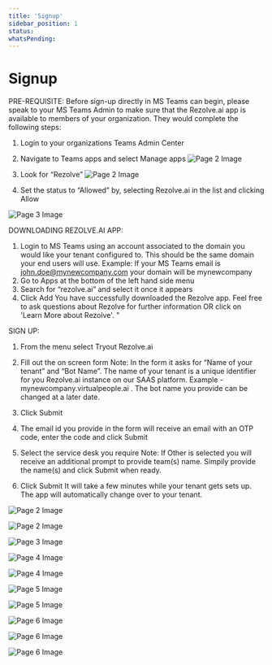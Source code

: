 ```yaml
---
title: 'Signup'
sidebar_position: 1
status: 
whatsPending: 
---
```



# Signup







PRE-REQUISITE:
Before sign-up directly in MS Teams can begin, please speak to your MS Teams Admin to make sure that the
Rezolve.ai app is available to members of your organization. They would complete the following steps:
1. Login to your organizations Teams Admin Center
2. Navigate to Teams apps and select Manage apps
![Page 2 Image](/img/reference/images/Pre-Req-for-Signup-Through-Microsoft-Teams-NEW_page2_4.png)
3. Look for “Rezolve”
![Page 2 Image](/img/reference/images/Pre-Req-for-Signup-Through-Microsoft-Teams-NEW_page2_5.png)

4. Set the status to “Allowed” by, selecting Rezolve.ai in the list and clicking Allow




![Page 3 Image](/img/reference/images/Pre-Req-for-Signup-Through-Microsoft-Teams-NEW_page3_4.png)

DOWNLOADING REZOLVE.AI APP:
1. Login to MS Teams using an account associated to the domain you would like your tenant configured
to. This should be the same domain your end users will use.
Example: If your MS Teams email is john.doe@mynewcompany.com your domain will be
mynewcompany
2. Go to Apps at the bottom of the left hand side menu
3. Search for “rezolve.ai” and select it once it appears
4. Click Add
You have successfully downloaded the Rezolve  app. Feel free to ask questions about Rezolve for
further information OR click on 'Learn More about Rezolve'. "

SIGN UP:
1. From the menu select Tryout Rezolve.ai
2. Fill out the on screen form
Note: In the form it asks for “Name of your tenant” and “Bot Name”. The name of your tenant is a unique
identifier for you Rezolve.ai instance on our SAAS platform. Example - mynewcompany.virtualpeople.ai .
The bot name you provide can be changed at a later date.


3. Click Submit
4. The email id you provide in the form will receive an email with an OTP code, enter the code and click
Submit
5. Select the service desk you require
Note: If Other is selected you will receive an additional prompt to provide team(s) name. Simpily provide
the name(s) and click Submit when ready.
6. Click Submit
It will take a few minutes while your tenant gets sets up. The  app will automatically change over to
your tenant.


![Page 2 Image](/img/reference/images/Signup-Process-Through-Microsoft-Teams-NEW_page2_4.png)

![Page 2 Image](/img/reference/images/Signup-Process-Through-Microsoft-Teams-NEW_page2_5.png)

![Page 3 Image](/img/reference/images/Signup-Process-Through-Microsoft-Teams-NEW_page3_4.png)

![Page 4 Image](/img/reference/images/Signup-Process-Through-Microsoft-Teams-NEW_page4_4.png)

![Page 4 Image](/img/reference/images/Signup-Process-Through-Microsoft-Teams-NEW_page4_5.png)

![Page 5 Image](/img/reference/images/Signup-Process-Through-Microsoft-Teams-NEW_page5_4.jpeg)

![Page 5 Image](/img/reference/images/Signup-Process-Through-Microsoft-Teams-NEW_page5_5.jpeg)

![Page 6 Image](/img/reference/images/Signup-Process-Through-Microsoft-Teams-NEW_page6_4.png)

![Page 6 Image](/img/reference/images/Signup-Process-Through-Microsoft-Teams-NEW_page6_5.png)

![Page 6 Image](/img/reference/images/Signup-Process-Through-Microsoft-Teams-NEW_page6_6.png)

